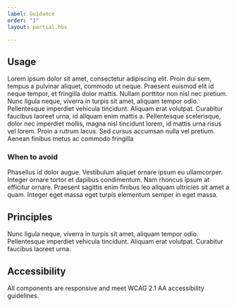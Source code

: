 ```yaml
---
label: Guidance
order: "1"
layout: partial.hbs

---
```

## Usage

Lorem ipsum dolor sit amet, consectetur adipiscing elit. Proin dui sem, tempus a pulvinar aliquet, commodo ut neque. Praesent euismod elit id neque tempor, et fringilla dolor mattis. Nullam porttitor non nisl nec pretium. Nunc ligula neque, viverra in turpis sit amet, aliquam tempor odio. Pellentesque imperdiet vehicula tincidunt. Aliquam erat volutpat. Curabitur faucibus laoreet urna, id aliquam enim mattis a. Pellentesque scelerisque, dolor nec imperdiet mollis, magna nisl tincidunt lorem, id mattis urna risus vel lorem. Proin a rutrum lacus. Sed cursus accumsan nulla vel pretium. Aenean finibus metus ac commodo fringilla

### When to avoid

Phasellus id dolor augue. Vestibulum aliquet ornare ipsum eu ullamcorper. Integer ornare tortor et dapibus condimentum. Nam rhoncus ipsum at efficitur ornare. Praesent sagittis enim finibus leo aliquam ultricies sit amet a quam. Integer eget massa eget turpis elementum semper in eget massa.

## 

## Principles

Nunc ligula neque, viverra in turpis sit amet, aliquam tempor odio. Pellentesque imperdiet vehicula tincidunt. Aliquam erat volutpat. Curabitur faucibus laoreet urna.

## 

## Accessibility

All components are responsive and meet WCAG 2.1 AA accessibility guidelines.